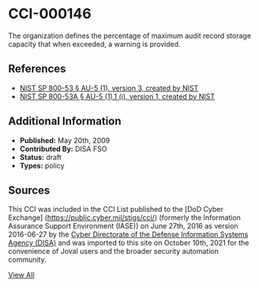# CCI-000146

The organization defines the percentage of maximum audit record storage capacity that when exceeded, a warning is provided.

## References ##

* [NIST SP 800-53 § AU-5 (1), version 3, created by NIST](http://csrc.nist.gov/publications/PubsSPs.html)
* [NIST SP 800-53A § AU-5 (1).1 (i), version 1, created by NIST](http://csrc.nist.gov/publications/PubsSPs.html)


## Additional Information ##

* **Published:** May 20th, 2009
* **Contributed By:** DISA FSO
* **Status:** draft
* **Types:** policy

## Sources ##

This CCI was included in the CCI List published to the [DoD Cyber Exchange]
(https://public.cyber.mil/stigs/cci/) (formerly the Information Assurance Support Environment
(IASE)) on June 27th, 2016 as version 2016-06-27 by the [Cyber Directorate of the Defense 
Information Systems Agency (DISA)](https://public.cyber.mil/about-cyber/) and was imported to 
this site on October 10th, 2021 for the convenience of Joval users and the broader security automation community.

[View All](../README.md)
